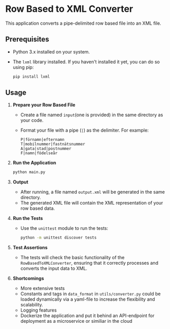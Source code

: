 # Row Based to XML Converter

This application converts a pipe-delimited row based file into an XML file.

## Prerequisites

- Python 3.x installed on your system.
- The `lxml` library installed. If you haven't installed it yet, you can do so using pip:

  ```bash
  pip install lxml
  ```

## Usage

1. **Prepare your Row Based File**

   - Create a file named `input`(one is provided) in the same directory as your code.
   - Format your file with a pipe (`|`) as the delimiter. For example:

     ```text
     P|förnamn|efternamn
     T|mobilnummer|fastnätsnummer
     A|gata|stad|postnummer
     F|namn|födelseår
     ```

2. **Run the Application**

     ```bash
     python main.py
     ```

3. **Output**

   - After running, a file named `output.xml` will be generated in the same directory.
   - The generated XML file will contain the XML representation of your row based data.

4. **Run the Tests**
 
   - Use the `unittest` module to run the tests:

     ```bash
     python -m unittest discover tests
     ```

5. **Test Assertions**

   - The tests will check the basic functionality of the `RowBasedToXMLConverter`, ensuring that it correctly processes and converts the input data to XML.

6. **Shortcomings**
   - More extensive tests
   - Constants and tags in `data_format` in `utils/converter.py` could be loaded dynamically via a yaml-file to increase the flexibility and scalability.
   - Logging features
   - Dockerize the application and put it behind an API-endpoint for deployment as a microservice or similiar in the cloud
